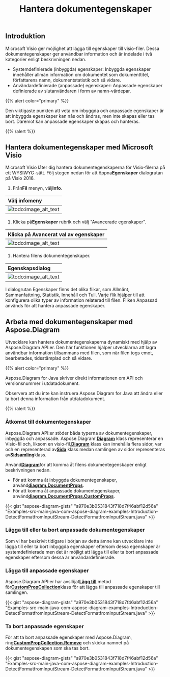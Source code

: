 ﻿---
title: Hantera dokumentegenskaper
linktitle: Dokument egenskaper
type: docs
weight: 80
url: /sv/java/document-properties/
aliases: [/java/document-properties/]
description: Hantera dokumentegenskaper för visio-filer.
---
## **Introduktion**

Microsoft Visio ger möjlighet att lägga till egenskaper till visio-filer. Dessa dokumentegenskaper ger användbar information och är indelade i två kategorier enligt beskrivningen nedan.

- Systemdefinierade (inbyggda) egenskaper: Inbyggda egenskaper innehåller allmän information om dokumentet som dokumenttitel, författarens namn, dokumentstatistik och så vidare.
- Användardefinierade (anpassade) egenskaper: Anpassade egenskaper definierade av slutanvändaren i form av namn-värdepar.

{{% alert color="primary" %}}

Den viktigaste punkten att veta om inbyggda och anpassade egenskaper är att inbyggda egenskaper kan nås och ändras, men inte skapas eller tas bort. Däremot kan anpassade egenskaper skapas och hanteras.

{{% /alert %}}

## **Hantera dokumentegenskaper med Microsoft Visio**

 Microsoft Visio låter dig hantera dokumentegenskaperna för Visio-filerna på ett WYSIWYG-sätt. Följ stegen nedan för att öppna**Egenskaper** dialogrutan på Visio 2016.

1.  Från**Fil** menyn, välj**Info**.

|**Välj infomeny**|
|:- |
|![todo:image_alt_text](managing-document-properties_1.png)|
1.  Klicka på**Egenskaper** rubrik och välj "Avancerade egenskaper".

|**Klicka på Avancerat val av egenskaper**|
|:- |
|![todo:image_alt_text](managing-document-properties_2.png)|
1. Hantera filens dokumentegenskaper.

|**Egenskapsdialog**|
|:- |
|![todo:image_alt_text](managing-document-properties_3.png)|
I dialogrutan Egenskaper finns det olika flikar, som Allmänt, Sammanfattning, Statistik, Innehåll och Tull. Varje flik hjälper till att konfigurera olika typer av information relaterad till filen. Fliken Anpassad används för att hantera anpassade egenskaper.

## **Arbeta med dokumentegenskaper med Aspose.Diagram**

Utvecklare kan hantera dokumentegenskaperna dynamiskt med hjälp av Aspose.Diagram API:er. Den här funktionen hjälper utvecklarna att lagra användbar information tillsammans med filen, som när filen togs emot, bearbetades, tidsstämplad och så vidare.

{{% alert color="primary" %}}

Aspose.Diagram for Java skriver direkt informationen om API och versionsnummer i utdatadokument.

Observera att du inte kan instruera Aspose.Diagram for Java att ändra eller ta bort denna information från utdatadokument.

{{% /alert %}}

### **Åtkomst till dokumentegenskaper**

 Aspose.Diagram API:er stöder båda typerna av dokumentegenskaper, inbyggda och anpassade. Aspose.Diagram'[**Diagram**](https://reference.aspose.com/diagram/java/com.aspose.diagram/Diagram) klass representerar en Visio-fil och, liksom en visio-fil,[**Diagram**](https://reference.aspose.com/diagram/java/com.aspose.diagram/Diagram) klass kan innehålla flera sidor, var och en representerad av[**Sida**](https://reference.aspose.com/diagram/java/com.aspose.diagram/page) klass medan samlingen av sidor representeras av[**Sidsamling**](https://reference.aspose.com/diagram/java/com.aspose.diagram/pagecollection)klass.

 Använd[**Diagram**](https://reference.aspose.com/diagram/java/com.aspose.diagram/Diagram)för att komma åt filens dokumentegenskaper enligt beskrivningen nedan.

- För att komma åt inbyggda dokumentegenskaper, använd[**diagram.DocumentProps**](https://reference.aspose.com/diagram/java/com.aspose.diagram/documentproperties).
-  För att komma åt anpassade dokumentegenskaper, använd[**diagram.DocumentProps.CustomProps**](https://reference.aspose.com/diagram/java/com.aspose.diagram/CustomPropCollection).

{{< gist "aspose-diagram-gists" "a970e3b0531843f718d7f46abf12d56a" "Examples-src-main-java-com-aspose-diagram-examples-Introduction-DetectFormatfromInputStream-DetectFormatfromInputStream.java" >}}

### **Lägga till eller ta bort anpassade dokumentegenskaper**

Som vi har beskrivit tidigare i början av detta ämne kan utvecklare inte lägga till eller ta bort inbyggda egenskaper eftersom dessa egenskaper är systemdefinierade men det är möjligt att lägga till eller ta bort anpassade egenskaper eftersom dessa är användardefinierade.

### **Lägga till anpassade egenskaper**

 Aspose.Diagram API:er har avslöjat[**Lägg till**](https://reference.aspose.com/diagram/java/com.aspose.diagram/custompropcollection#add(com.aspose.diagram.CustomProp) ) metod för[**CustomPropCollection**](https://reference.aspose.com/diagram/java/com.aspose.diagram/custompropcollection)klass för att lägga till anpassade egenskaper till samlingen.

{{< gist "aspose-diagram-gists" "a970e3b0531843f718d7f46abf12d56a" "Examples-src-main-java-com-aspose-diagram-examples-Introduction-DetectFormatfromInputStream-DetectFormatfromInputStream.java" >}}

### **Ta bort anpassade egenskaper**

 För att ta bort anpassade egenskaper med Aspose.Diagram, ring[**CustomPropCollection.Remove**](https://reference.aspose.com/diagram/java/com.aspose.diagram/custompropcollection#remove(com.aspose.diagram.CustomProp)) och skicka namnet på dokumentegenskapen som ska tas bort.

{{< gist "aspose-diagram-gists" "a970e3b0531843f718d7f46abf12d56a" "Examples-src-main-java-com-aspose-diagram-examples-Introduction-DetectFormatfromInputStream-DetectFormatfromInputStream.java" >}}
